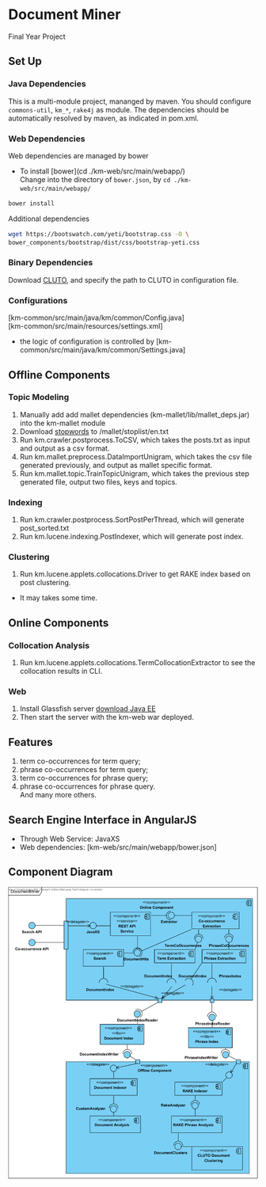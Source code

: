 Document Miner
=============

Final Year Project

## Set Up

### Java Dependencies
This is a multi-module project, mananged by maven. You should configure `commons-util`, `km_*`, `rake4j` as module. The dependencies should be automatically resolved by maven, as indicated in pom.xml. 

### Web Dependencies
Web dependencies are managed by bower  
* To install [bower](cd ./km-web/src/main/webapp/)  
Change into the  directory of `bower.json`, by `cd ./km-web/src/main/webapp/`
```bash
bower install
```

Additional dependencies
```bash
wget https://bootswatch.com/yeti/bootstrap.css -O \
bower_components/bootstrap/dist/css/bootstrap-yeti.css
```

### Binary Dependencies
Download [CLUTO](http://glaros.dtc.umn.edu/gkhome/cluto/cluto/download), and specify the path to CLUTO in configuration file.

### Configurations
[km-common/src/main/java/km/common/Config.java]  
[km-common/src/main/resources/settings.xml]  
* the logic of configuration is controlled by [km-common/src/main/java/km/common/Settings.java]

## Offline Components
### Topic Modeling 
1. Manually add add mallet dependencies (km-mallet/lib/mallet_deps.jar) into the km-mallet module
1. Download [stopwords](http://www.lextek.com/manuals/onix/stopwords2.html) to /mallet/stoplist/en.txt
1. Run km.crawler.postprocess.ToCSV, which takes the posts.txt as input and output as a csv format.
1. Run km.mallet.preprocess.DataImportUnigram, which takes the csv file generated previously, and output as mallet specific format.
1. Run km.mallet.topic.TrainTopicUnigram, which takes the previous step generated file, output two files, keys and topics.

### Indexing
1. Run km.crawler.postprocess.SortPostPerThread, which will generate post_sorted.txt
1. Run km.lucene.indexing.PostIndexer, which will generate post index.

### Clustering
1. Run km.lucene.applets.collocations.Driver to get RAKE index based on post clustering. 
* It may takes some time.

## Online Components
### Collocation Analysis
1. Run km.lucene.applets.collocations.TermCollocationExtractor to see the collocation results in CLI.

### Web
1. Install Glassfish server [download Java EE](http://www.oracle.com/technetwork/java/javaee/downloads/java-ee-sdk-7-downloads-1956236.html)
1. Then start the server with the km-web war deployed. 

## Features
1. term co-occurrences for term query;
1. phrase co-occurrences for term query;
1. term co-occurrences for phrase query;
1. phrase co-occurrences for phrase query.  
And many more others.


## Search Engine Interface in AngularJS
* Through Web Service: JavaXS
* Web dependencies: [km-web/src/main/webapp/bower.json]

## Component Diagram
![](/img/DocumentMinerComponent.png) 

